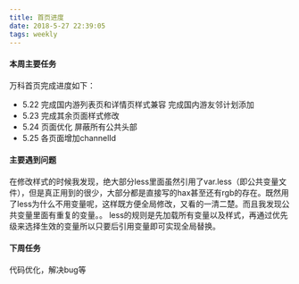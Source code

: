 ```yaml
---
title: 首页进度
date: 2018-5-27 22:39:05
tags: weekly
---
```


#### 本周主要任务

万科首页完成进度如下：
- 5.22 完成国内游列表页和详情页样式兼容
  完成国内游友邻计划添加
- 5.23 完成其余页面样式修改
- 5.24 页面优化
  屏蔽所有公共头部
- 5.25 各页面增加channelId

#### 主要遇到问题

在修改样式的时候我发现，绝大部分less里面虽然引用了var.less（即公共变量文件），但是真正用到的很少，大部分都是直接写的hax甚至还有rgb的存在。既然用了less为什么不用变量呢，这样既方便全局修改，又看的一清二楚。而且我发现公共变量里面有重复的变量。。
less的规则是先加载所有变量以及样式，再通过优先级来选择生效的变量所以只要后引用变量即可实现全局替换。

#### 下周任务

代码优化，解决bug等
